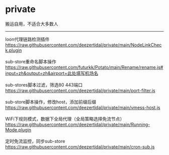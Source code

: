 # private
搬运自用，不适合大多数人 
****
loon代理链路检测插件 https://raw.githubusercontent.com/deezertidal/private/main/NodeLinkCheck.plugin  
<br>
sub-store重命名脚本操作 https://raw.githubusercontent.com/futurkk/Potato/main/Rename/rename.js#input=zh&output=zh&airport=此处填写机场名  
<br>
sub-stores脚本过滤，筛选80 443端口 https://raw.githubusercontent.com/deezertidal/private/main/port-filter.js  
<br>
sub-store脚本操作，修改host，添加前缀后缀 https://raw.githubusercontent.com/deezertidal/private/main/vmess-host.js  
<br>
WiFi下规则模式，数据下全局代理（全局策略选择免流节点） https://raw.githubusercontent.com/deezertidal/private/main/Running-Mode.plugin  
<br>
定时免流监控，同步sub-store https://raw.githubusercontent.com/deezertidal/private/main/cron-sub.js  
<br>
